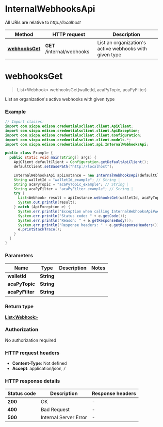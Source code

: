 # InternalWebhooksApi

All URIs are relative to *http://localhost*

Method | HTTP request | Description
------------- | ------------- | -------------
[**webhooksGet**](InternalWebhooksApi.md#webhooksGet) | **GET** /internal/webhooks | List an organization&#39;s active webhooks with given type 


<a name="webhooksGet"></a>
# **webhooksGet**
> List&lt;Webhook&gt; webhooksGet(walletId, acaPyTopic, acaPyFilter)

List an organization&#39;s active webhooks with given type 

### Example
```java
// Import classes:
import com.sicpa.edison.credentialsclient.client.ApiClient;
import com.sicpa.edison.credentialsclient.client.ApiException;
import com.sicpa.edison.credentialsclient.client.Configuration;
import com.sicpa.edison.credentialsclient.client.models.*;
import com.sicpa.edison.credentialsclient.api.InternalWebhooksApi;

public class Example {
  public static void main(String[] args) {
    ApiClient defaultClient = Configuration.getDefaultApiClient();
    defaultClient.setBasePath("http://localhost");

    InternalWebhooksApi apiInstance = new InternalWebhooksApi(defaultClient);
    String walletId = "walletId_example"; // String | 
    String acaPyTopic = "acaPyTopic_example"; // String | 
    String acaPyFilter = "acaPyFilter_example"; // String | 
    try {
      List<Webhook> result = apiInstance.webhooksGet(walletId, acaPyTopic, acaPyFilter);
      System.out.println(result);
    } catch (ApiException e) {
      System.err.println("Exception when calling InternalWebhooksApi#webhooksGet");
      System.err.println("Status code: " + e.getCode());
      System.err.println("Reason: " + e.getResponseBody());
      System.err.println("Response headers: " + e.getResponseHeaders());
      e.printStackTrace();
    }
  }
}
```

### Parameters

Name | Type | Description  | Notes
------------- | ------------- | ------------- | -------------
 **walletId** | **String**|  |
 **acaPyTopic** | **String**|  |
 **acaPyFilter** | **String**|  |

### Return type

[**List&lt;Webhook&gt;**](Webhook.md)

### Authorization

No authorization required

### HTTP request headers

 - **Content-Type**: Not defined
 - **Accept**: application/json, */*

### HTTP response details
| Status code | Description | Response headers |
|-------------|-------------|------------------|
**200** | OK |  -  |
**400** | Bad Request |  -  |
**500** | Internal Server Error |  -  |

